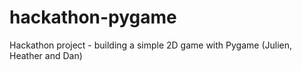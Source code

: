 # hackathon-pygame
Hackathon project - building a simple 2D game with Pygame (Julien, Heather and Dan)
